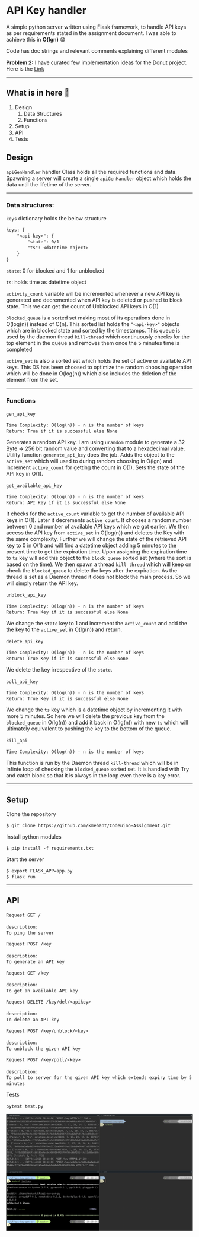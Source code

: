 # API Key handler
A simple python server written using Flask framework, to handle API keys as per 
requirements stated in the assignment document. I was able to achieve this in **O(lgn)** 😁

Code has doc strings and relevant comments explaining different modules

**Problem 2:** I have curated few implementation ideas for the Donut project. Here is the [Link](https://docs.google.com/document/d/1m5z3cI0M4NvnPgRABnV-bbk80kosjz6ZD7HwWwtKzSw/edit?usp=sharing)

<hr>

## What is in here 🤔
1. Design
   1. Data Structures
   2. Functions
2. Setup
3. API
4. Tests

## Design

`apiGenHandler` handler Class holds all the required functions and data. Spawning a server will create a single `apiGenHandler` object which holds the data until the lifetime of the server.

<hr>

### Data structures:

`keys` dictionary holds the below structure
```
keys: {
    "<api-key>": {
        "state": 0/1
        "ts": <datetime object>
    }
}
```
`state`: 0 for blocked and 1 for unblocked

`ts`: holds time as datetime object

`activity_count` variable will be incremented whenever a new API key is generated and decremented when API key is deleted or pushed to block state. This we can get the count of Unblocked API keys in O(1)

`blocked_queue` is a sorted set making most of its operations done in O(log(n)) instead of O(n). This sorted list holds the `"<api-key>"` objects which are in blocked state and sorted by the timestamps. This queue is used by the daemon thread `kill-thread` which continuously checks for the top element in the queue and removes them once the 5 minutes time is completed

`active_set` is also a sorted set which holds the set of active or available API keys. This DS has been choosed to optimize the random choosing operation which will be done in O(log(n)) which also includes the deletion of the element from the set.

<hr>

### Functions

`gen_api_key`
```
Time Complexity: O(log(n)) - n is the number of keys
Return: True if it is successful else None
```

Generates a random API key. I am using `urandom` module to generate a 32 Byte => 256 bit random value and converting that to a hexadecimal value. Utility function `generate_api_key` does the job. Adds the object to the `active_set` which will used to during random choosing in O(lgn) and increment `active_count` for getting the count in O(1). Sets the state of the API key in O(1).

`get_available_api_key`
```
Time Complexity: O(log(n)) - n is the number of keys
Return: API Key if it is successful else None
```
It checks for the `active_count` variable to get the number of available API keys in O(1). 
Later it decrements `active_count`. It chooses a random number between 0 and number of available API keys which we got earlier. We then access the API key from `active_set` in O(log(n)) and deletes the Key with the same complexity. Further we will change the state of the retrieved API key to 0 in O(1) and will find a datetime object adding 5 minutes to the present time to get the expiration time. Upon assigning the expiration time to `ts` key will add this object to the `block_queue` sorted set (where the sort is based on the time). We then spawn a thread `kill thread` which will keep on check the `blocked_queue` to delete the keys after the expiration. As the thread is set as a Daemon thread it does not block the main process. So we will simply return the API key. 

`unblock_api_key`
```
Time Complexity: O(log(n)) - n is the number of keys
Return: True Key if it is successful else None
```
We change the `state` key to 1 and increment the `active_count` and add the the key to the `active_set` in O(lg(n)) and return.

`delete_api_key`
```
Time Complexity: O(log(n)) - n is the number of keys
Return: True Key if it is successful else None
```
We delete the key irrespective of the `state`.

`poll_api_key`
```
Time Complexity: O(log(n)) - n is the number of keys
Return: True Key if it is successful else None
```
We change the `ts` key which is a datetime object by incrementing it with more 5 minutes. So here we will delete the previous key from the `blocked_queue` in O(lg(n)) and add it back in O(lg(n)) with new `ts` which will ultimately equivalent to pushing the key to the bottom of the queue.

`kill_api`
```
Time Complexity: O(log(n)) - n is the number of keys
```
This function is run by the Daemon thread `kill-thread` which will be in infinte loop of checking the `blocked_queue` sorted set. It is handled with Try and catch block so that it is always in the loop even there is a key error.

<hr>

## Setup

Clone the repository
```
$ git clone https://github.com/kmehant/Codeuino-Assignment.git
```

Install python modules
```
$ pip install -f requirements.txt
```

Start the server
```
$ export FLASK_APP=app.py
$ flask run
```

<hr>

## API

```
Request GET /

description:
To ping the server
```

```
Request POST /key

description:
To generate an API key
```

```
Request GET /key

description:
To get an available API key
```

```
Request DELETE /key/del/<apikey>

description:
To delete an API key
```


```
Request POST /key/unblock/<key>

description:
To unblock the given API key
```

```
Request POST /key/poll/<key>

description:
To poll to server for the given API key which extends expiry time by 5 minutes
```
Tests
```
pytest test.py
```
![](./Screenshot%202020-07-17%20at%208.10.22%20PM.png)

